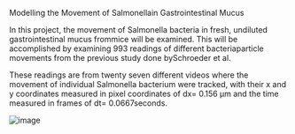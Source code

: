 Modelling the Movement of Salmonellain Gastrointestinal Mucus

In this project, the movement of Salmonella bacteria in fresh, undiluted gastrointestinal mucus frommice will be examined.
This will be accomplished by examining 993 readings of different bacteriaparticle movements from the previous study done bySchroeder et al.

These readings are from twenty seven different videos where the movement of individual Salmonella bacterium were tracked, with their x and y coordinates measured in pixel coordinates of dx= 0.156 μm 
and the time measured in frames of dt= 0.0667seconds.

![image](https://user-images.githubusercontent.com/33179763/145376852-3feeadae-a8ab-4742-973a-a0f953bb31d4.png)
